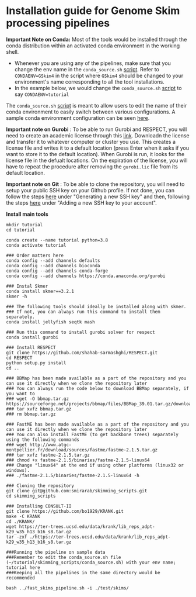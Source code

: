 # Installation guide for Genome Skim processing pipelines

**Important Note on Conda:** Most of the tools would be installed through the conda distribution within an activated conda environment in the working shell. 

* Whenever you are using any of the pipelines, make sure that you change the env name in the `conda_source.sh` [script](https://github.com/smirarab/skimming_scripts/blob/master/conda_source.sh). Refer to `CONDAENV=GSkim4` in the script where `GSkim4` should be changed to your environment's name corresponding to all the tool installations.
* In the example below, we would change the `conda_source.sh` [script](https://github.com/smirarab/skimming_scripts/blob/master/conda_source.sh) to say `CONDAENV=tutorial`

The `conda_source.sh` [script](https://github.com/smirarab/skimming_scripts/blob/master/conda_source.sh) is meant to allow users to edit the name of their conda environment to easily switch between various configurations. A sample conda environment configuration can be seen [here](https://github.com/smirarab/skimming_scripts/blob/master/Obsolete/environment.yml). 

**Important note on Gurobi** : To be able to run Gurobi and RESPECT, you will need to create an academic license through this [link](https://www.gurobi.com/documentation/9.1/quickstart_mac/obtaining_a_grb_license.html). Downloadn the license and transfer it to whatever computer or cluster you use. This creates a license file and writes it to a default location (press Enter when it asks if you want to store it to the default location). When Gurobi is run, it looks for the license file in the defualt locations. On the expiration of the license, you will have to repeat the procedure after removing the `gurobi.lic` file from its default location.

**Important note on Git** : To be able to clone the repository, you will need to setup your public SSH key on your Github profile. If not done, you can follow the steps [here](https://docs.github.com/en/authentication/connecting-to-github-with-ssh/generating-a-new-ssh-key-and-adding-it-to-the-ssh-agent) under "Generating a new SSH key" and then, following the steps [here](https://docs.github.com/en/authentication/connecting-to-github-with-ssh/adding-a-new-ssh-key-to-your-github-account) under "Adding a new SSH key to your account".

**Install main tools**

```
mkdir tutorial
cd tutorial

conda create --name tutorial python=3.8
conda activate tutorial

### Order matters here
conda config --add channels defaults
conda config --add channels bioconda
conda config --add channels conda-forge
conda config --add channels https://conda.anaconda.org/gurobi

### Instal Skmer
conda install skmer==3.2.1
skmer -h

### The following tools should ideally be installed along with skmer. 
### If not, you can always run this command to install them separately.
conda install jellyfish seqtk mash 

### Run this command to install gurobi solver for respect
conda install gurobi 

### Install RESPECT
git clone https://github.com/shahab-sarmashghi/RESPECT.git
cd RESPECT
python setup.py install
cd ..

### BBMap has been made available as a part of the repository and you can use it directly when we clone the repository later
### You can always run the code below to download BBMap separately, if you want to
### wget -O bbmap.tar.gz https://sourceforge.net/projects/bbmap/files/BBMap_39.01.tar.gz/download
### tar xvfz bbmap.tar.gz
### rm bbmap.tar.gz

### FastME has been made available as a part of the repository and you can use it directly when we clone the repository later
### You can also install FastME (to get backbone trees) separately using the following commands
### wget http://www.atgc-montpellier.fr/download/sources/fastme/fastme-2.1.5.tar.gz
### tar xvfz fastme-2.1.5.tar.gz
### chmod +x fastme-2.1.5/binaries/fastme-2.1.5-linux64
### Change "linux64" at the end if using other platforms (linux32 or windows).
### ./fastme-2.1.5/binaries/fastme-2.1.5-linux64 -h

### Cloning the repository 
git clone git@github.com:smirarab/skimming_scripts.git
cd skimming_scripts

### Installing CONSULT-II
git clone https://github.com/bo1929/KRANK.git
make -C KRANK
cd ./KRANK/
wget https://ter-trees.ucsd.edu/data/krank/lib_reps_adpt-k29_w35_h13_b16_s8.tar.gz
tar -zxf ./https://ter-trees.ucsd.edu/data/krank/lib_reps_adpt-k29_w35_h13_b16_s8.tar.gz

###Running the pipeline on sample data
###Remember to edit the conda_source.sh file (~/tutorial/skimming_scripts/conda_source.sh) with your env name; tutorial here
###Keeping all the pipelines in the same directory would be recommended

bash ../fast_skims_pipeline.sh -i ./test/skims/

```

